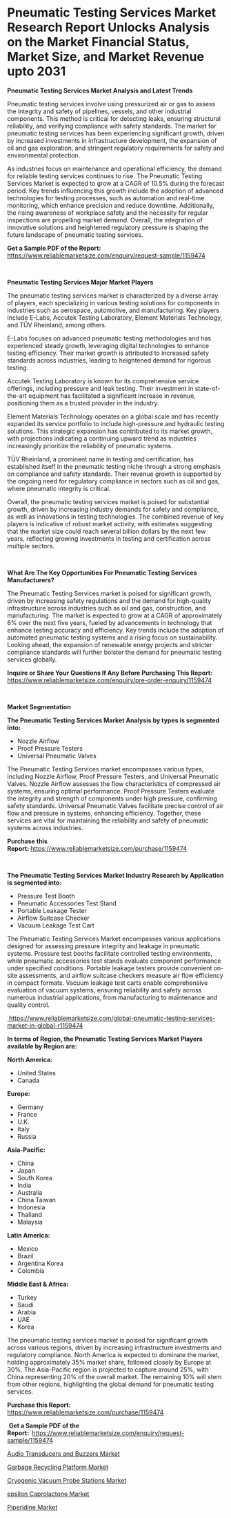 <p><h1>Pneumatic Testing Services Market Research Report Unlocks Analysis on the Market Financial Status, Market Size, and Market Revenue upto 2031</h1></p><p><strong>Pneumatic Testing Services Market Analysis and Latest Trends</strong></p>
<p><p>Pneumatic testing services involve using pressurized air or gas to assess the integrity and safety of pipelines, vessels, and other industrial components. This method is critical for detecting leaks, ensuring structural reliability, and verifying compliance with safety standards. The market for pneumatic testing services has been experiencing significant growth, driven by increased investments in infrastructure development, the expansion of oil and gas exploration, and stringent regulatory requirements for safety and environmental protection.</p><p>As industries focus on maintenance and operational efficiency, the demand for reliable testing services continues to rise. The Pneumatic Testing Services Market is expected to grow at a CAGR of 10.5% during the forecast period. Key trends influencing this growth include the adoption of advanced technologies for testing processes, such as automation and real-time monitoring, which enhance precision and reduce downtime. Additionally, the rising awareness of workplace safety and the necessity for regular inspections are propelling market demand. Overall, the integration of innovative solutions and heightened regulatory pressure is shaping the future landscape of pneumatic testing services.</p></p>
<p><strong>Get a Sample PDF of the Report:&nbsp;</strong> <a href="https://www.reliablemarketsize.com/enquiry/request-sample/1159474?utm_campaign=1845&utm_medium=2&utm_source=Github&utm_content=ia&utm_term=05122024&utm_id=pneumatic-testing-services">https://www.reliablemarketsize.com/enquiry/request-sample/1159474</a></p>
<p>&nbsp;</p>
<p><strong>Pneumatic Testing Services Major Market Players</strong></p>
<p><p>The pneumatic testing services market is characterized by a diverse array of players, each specializing in various testing solutions for components in industries such as aerospace, automotive, and manufacturing. Key players include E-Labs, Accutek Testing Laboratory, Element Materials Technology, and TÜV Rheinland, among others.</p><p>E-Labs focuses on advanced pneumatic testing methodologies and has experienced steady growth, leveraging digital technologies to enhance testing efficiency. Their market growth is attributed to increased safety standards across industries, leading to heightened demand for rigorous testing.</p><p>Accutek Testing Laboratory is known for its comprehensive service offerings, including pressure and leak testing. Their investment in state-of-the-art equipment has facilitated a significant increase in revenue, positioning them as a trusted provider in the industry.</p><p>Element Materials Technology operates on a global scale and has recently expanded its service portfolio to include high-pressure and hydraulic testing solutions. This strategic expansion has contributed to its market growth, with projections indicating a continuing upward trend as industries increasingly prioritize the reliability of pneumatic systems.</p><p>TÜV Rheinland, a prominent name in testing and certification, has established itself in the pneumatic testing niche through a strong emphasis on compliance and safety standards. Their revenue growth is supported by the ongoing need for regulatory compliance in sectors such as oil and gas, where pneumatic integrity is critical.</p><p>Overall, the pneumatic testing services market is poised for substantial growth, driven by increasing industry demands for safety and compliance, as well as innovations in testing technologies. The combined revenue of key players is indicative of robust market activity, with estimates suggesting that the market size could reach several billion dollars by the next few years, reflecting growing investments in testing and certification across multiple sectors.</p></p>
<p>&nbsp;</p>
<p><strong>What Are The Key Opportunities For Pneumatic Testing Services Manufacturers?</strong></p>
<p><p>The Pneumatic Testing Services market is poised for significant growth, driven by increasing safety regulations and the demand for high-quality infrastructure across industries such as oil and gas, construction, and manufacturing. The market is expected to grow at a CAGR of approximately 6% over the next five years, fueled by advancements in technology that enhance testing accuracy and efficiency. Key trends include the adoption of automated pneumatic testing systems and a rising focus on sustainability. Looking ahead, the expansion of renewable energy projects and stricter compliance standards will further bolster the demand for pneumatic testing services globally.</p></p>
<p><strong>Inquire or Share Your Questions If Any Before Purchasing This Report:</strong> <a href="https://www.reliablemarketsize.com/enquiry/pre-order-enquiry/1159474?utm_campaign=1845&utm_medium=2&utm_source=Github&utm_content=ia&utm_term=05122024&utm_id=pneumatic-testing-services">https://www.reliablemarketsize.com/enquiry/pre-order-enquiry/1159474</a></p>
<p>&nbsp;</p>
<p><strong>Market Segmentation</strong></p>
<p><strong>The Pneumatic Testing Services Market Analysis by types is segmented into:</strong></p>
<p><ul><li>Nozzle Airflow</li><li>Proof Pressure Testers</li><li>Universal Pneumatic Valves</li></ul></p>
<p><p>The Pneumatic Testing Services market encompasses various types, including Nozzle Airflow, Proof Pressure Testers, and Universal Pneumatic Valves. Nozzle Airflow assesses the flow characteristics of compressed air systems, ensuring optimal performance. Proof Pressure Testers evaluate the integrity and strength of components under high pressure, confirming safety standards. Universal Pneumatic Valves facilitate precise control of air flow and pressure in systems, enhancing efficiency. Together, these services are vital for maintaining the reliability and safety of pneumatic systems across industries.</p></p>
<p><strong>Purchase this Report:&nbsp;</strong><a href="https://www.reliablemarketsize.com/purchase/1159474?utm_campaign=1845&utm_medium=2&utm_source=Github&utm_content=ia&utm_term=05122024&utm_id=pneumatic-testing-services">https://www.reliablemarketsize.com/purchase/1159474</a></p>
<p>&nbsp;</p>
<p><strong>The Pneumatic Testing Services Market Industry Research by Application is segmented into:</strong></p>
<p><ul><li>Pressure Test Booth</li><li>Pneumatic Accessories Test Stand</li><li>Portable Leakage Tester</li><li>Airflow Suitcase Checker</li><li>Vacuum Leakage Test Cart</li></ul></p>
<p><p>The Pneumatic Testing Services Market encompasses various applications designed for assessing pressure integrity and leakage in pneumatic systems. Pressure test booths facilitate controlled testing environments, while pneumatic accessories test stands evaluate component performance under specified conditions. Portable leakage testers provide convenient on-site assessments, and airflow suitcase checkers measure air flow efficiency in compact formats. Vacuum leakage test carts enable comprehensive evaluation of vacuum systems, ensuring reliability and safety across numerous industrial applications, from manufacturing to maintenance and quality control.</p></p>
<p><a href="https://www.reliablemarketsize.com/global-pneumatic-testing-services-market-in-global-r1159474?utm_campaign=1845&utm_medium=2&utm_source=Github&utm_content=ia&utm_term=05122024&utm_id=pneumatic-testing-services">&nbsp;https://www.reliablemarketsize.com/global-pneumatic-testing-services-market-in-global-r1159474</a></p>
<p><strong>In terms of Region, the Pneumatic Testing Services Market Players available by Region are:</strong></p>
<p>
    <p> <strong> North America: </strong>
        <ul>
            <li>United States</li>
            <li>Canada</li>
        </ul>
        </p> 
    <p> <strong> Europe: </strong>
        <ul>
            <li>Germany</li>
            <li>France</li>
            <li>U.K.</li>
            <li>Italy</li>
            <li>Russia</li>
        </ul>
        </p> 
    <p> <strong> Asia-Pacific: </strong>
        <ul>
            <li>China</li>
            <li>Japan</li>
            <li>South Korea</li>
            <li>India</li>
            <li>Australia</li>
            <li>China Taiwan</li>
            <li>Indonesia</li>
            <li>Thailand</li>
            <li>Malaysia</li>
        </ul>
        </p> 
    <p> <strong> Latin America: </strong>
        <ul>
            <li>Mexico</li>
            <li>Brazil</li>
            <li>Argentina Korea</li>
            <li>Colombia</li>
        </ul>
        </p> 
    <p> <strong> Middle East & Africa: </strong>
        <ul>
            <li>Turkey</li>
            <li>Saudi</li>
            <li>Arabia</li>
            <li>UAE</li>
            <li>Korea</li>
        </ul>
    </p>
    </p>
<p><p>The pneumatic testing services market is poised for significant growth across various regions, driven by increasing infrastructure investments and regulatory compliance. North America is expected to dominate the market, holding approximately 35% market share, followed closely by Europe at 30%. The Asia-Pacific region is projected to capture around 25%, with China representing 20% of the overall market. The remaining 10% will stem from other regions, highlighting the global demand for pneumatic testing services.</p></p>
<p><strong>Purchase this Report: </strong><a href="https://www.reliablemarketsize.com/purchase/1159474?utm_campaign=1845&utm_medium=2&utm_source=Github&utm_content=ia&utm_term=05122024&utm_id=pneumatic-testing-services">https://www.reliablemarketsize.com/purchase/1159474</a></p>
<p>&nbsp;<strong>Get a Sample PDF of the Report:&nbsp;&nbsp;</strong><a href="https://www.reliablemarketsize.com/enquiry/request-sample/1159474?utm_campaign=1845&utm_medium=2&utm_source=Github&utm_content=ia&utm_term=05122024&utm_id=pneumatic-testing-services">https://www.reliablemarketsize.com/enquiry/request-sample/1159474</a></p>
<p><strong></strong></p>
<p><p><a href="https://github.com/RickHolmes3/Market-Research-Report-List-7/blob/main/audio-transducers-and-buzzers-market.md?utm_campaign=1845&utm_medium=2&utm_source=Github&utm_content=ia&utm_term=05122024&utm_id=pneumatic-testing-services">Audio Transducers and Buzzers Market</a></p><p><a href="https://issuu.com/reportprime-2/docs/garbage-recycling-platform-market-size-2030.pptx?utm_campaign=1845&utm_medium=2&utm_source=Github&utm_content=ia&utm_term=05122024&utm_id=pneumatic-testing-services">Garbage Recycling Platform Market</a></p><p><a href="https://issuu.com/reportprime-2/docs/cryogenic-vacuum-probe-stations-market-size-2030.p?utm_campaign=1845&utm_medium=2&utm_source=Github&utm_content=ia&utm_term=05122024&utm_id=pneumatic-testing-services">Cryogenic Vacuum Probe Stations Market</a></p><p><a href="https://www.linkedin.com/pulse/latest-research-epsilon-caprolactone-market-revenue-valuation-ju5he?utm_campaign=1845&utm_medium=2&utm_source=Github&utm_content=ia&utm_term=05122024&utm_id=pneumatic-testing-services">epsilon Caprolactone Market</a></p><p><a href="https://www.linkedin.com/pulse/investing-piperidine-market-trends-leading-products-regional-pua8e?utm_campaign=1845&utm_medium=2&utm_source=Github&utm_content=ia&utm_term=05122024&utm_id=pneumatic-testing-services">Piperidine Market</a></p></p>